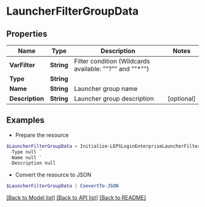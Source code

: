 # LauncherFilterGroupData
## Properties

Name | Type | Description | Notes
------------ | ------------- | ------------- | -------------
**VarFilter** | **String** | Filter condition (Wildcards available: &quot;&quot;?&quot;&quot; and &quot;&quot;*&quot;&quot;) | 
**Type** | **String** |  | 
**Name** | **String** | Launcher group name | 
**Description** | **String** | Launcher group description | [optional] 

## Examples

- Prepare the resource
```powershell
$LauncherFilterGroupData = Initialize-LEPSLoginEnterpriseLauncherFilterGroupData  -VarFilter null `
 -Type null `
 -Name null `
 -Description null
```

- Convert the resource to JSON
```powershell
$LauncherFilterGroupData | ConvertTo-JSON
```

[[Back to Model list]](../README.md#documentation-for-models) [[Back to API list]](../README.md#documentation-for-api-endpoints) [[Back to README]](../README.md)

